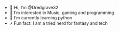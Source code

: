 - 👋 Hi, I’m @Dredgrave32
- 👀 I’m interested in Music, gaming and programming
- 🌱 I’m currently learning python
- ⚡ Fun fact: I am a tried nerd for fantasy and tech

<!---
Dredgrave32/Dredgrave32 is a ✨ special ✨ repository because its `README.md` (this file) appears on your GitHub profile.
You can click the Preview link to take a look at your changes.
--->
